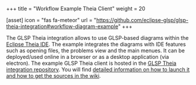 +++
title = "Workflow Example Theia Client"
weight = 20

[asset]
  icon = "fas fa-meteor"
  url = "https://github.com/eclipse-glsp/glsp-theia-integration#workflow-diagram-example"
+++

The GLSP Theia integration allows to use GLSP-based diagrams within the [Eclipse Theia IDE](https://eclipsesource.com/technology/eclipse-theia/). The example integrates the diagrams with IDE features such as opening files, the problems view and the main menues. It can be deployed/used online in a browser or as a desktop application (via electron).
The example GLSP Theia client is hosted in the [GLSP Theia integration repository](https://github.com/eclipse-glsp/glsp-theia-integration). You will find [detailed information on how to launch it and how to get the sources in the wiki](https://github.com/eclipse-glsp/glsp-theia-integration#workflow-diagram-example).
